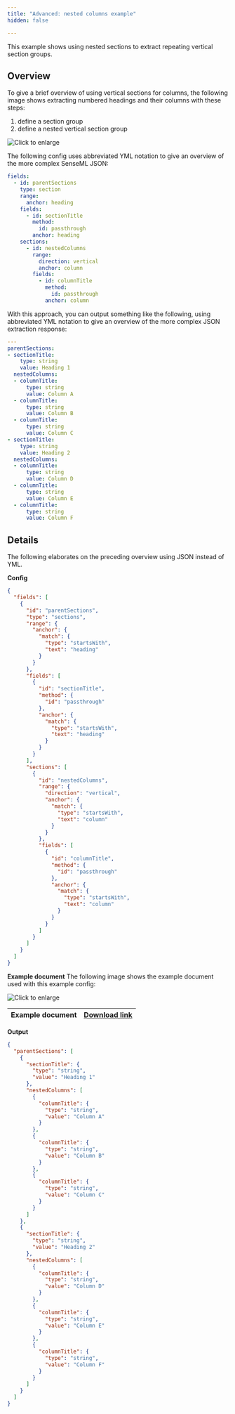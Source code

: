 ```yaml
---
title: "Advanced: nested columns example"
hidden: false

---
```


This example shows using nested sections to extract repeating vertical section groups.

Overview
-----

To give a brief overview of using vertical sections for columns, the following image shows extracting numbered headings and their columns with these steps:

1. define a section group
2. define a nested vertical section  group

![Click to enlarge](https://raw.githubusercontent.com/sensible-hq/sensible-docs/main/readme-sync/assets/v0/images/final/vertical_sections_col_sect.png)

The following config uses abbreviated YML notation to give an overview of the more complex SenseML JSON: 

```yml
fields:
  - id: parentSections
    type: section
    range:
      anchor: heading
    fields:
      - id: sectionTitle
        method:
          id: passthrough
        anchor: heading
    sections:
      - id: nestedColumns
        range:
          direction: vertical
          anchor: column
        fields:
          - id: columnTitle
            method:
              id: passthrough
            anchor: column

```

With this approach, you can output something like the following, using abbreviated YML notation to give an overview of the more complex JSON extraction response:

```yml
---
parentSections:
- sectionTitle:
    type: string
    value: Heading 1
  nestedColumns:
  - columnTitle:
      type: string
      value: Column A
  - columnTitle:
      type: string
      value: Column B
  - columnTitle:
      type: string
      value: Column C
- sectionTitle:
    type: string
    value: Heading 2
  nestedColumns:
  - columnTitle:
      type: string
      value: Column D
  - columnTitle:
      type: string
      value: Column E
  - columnTitle:
      type: string
      value: Column F

```

Details
----
The following elaborates on the preceding overview using JSON instead of YML.

**Config**

```json
{
  "fields": [
    {
      "id": "parentSections",
      "type": "sections",
      "range": {
        "anchor": {
          "match": {
            "type": "startsWith",
            "text": "heading"
          }
        }
      },
      "fields": [
        {
          "id": "sectionTitle",
          "method": {
            "id": "passthrough"
          },
          "anchor": {
            "match": {
              "type": "startsWith",
              "text": "heading"
            }
          }
        }
      ],
      "sections": [
        {
          "id": "nestedColumns",
          "range": {
            "direction": "vertical",
            "anchor": {
              "match": {
                "type": "startsWith",
                "text": "column"
              }
            }
          },
          "fields": [
            {
              "id": "columnTitle",
              "method": {
                "id": "passthrough"
              },
              "anchor": {
                "match": {
                  "type": "startsWith",
                  "text": "column"
                }
              }
            }
          ]
        }
      ]
    }
  ]
}
```

**Example document**
The following image shows the example document used with this example config:

![Click to enlarge](https://raw.githubusercontent.com/sensible-hq/sensible-docs/main/readme-sync/assets/v0/images/final/vertical_sections_col_sect_1.png)

| Example document | [Download link](https://raw.githubusercontent.com/sensible-hq/sensible-docs/main/readme-sync/assets/v0/pdfs/vertical_sections_col_section.pdf) |
| ----------- | ------------------------------------------------------------ |

**Output**

```json
{
  "parentSections": [
    {
      "sectionTitle": {
        "type": "string",
        "value": "Heading 1"
      },
      "nestedColumns": [
        {
          "columnTitle": {
            "type": "string",
            "value": "Column A"
          }
        },
        {
          "columnTitle": {
            "type": "string",
            "value": "Column B"
          }
        },
        {
          "columnTitle": {
            "type": "string",
            "value": "Column C"
          }
        }
      ]
    },
    {
      "sectionTitle": {
        "type": "string",
        "value": "Heading 2"
      },
      "nestedColumns": [
        {
          "columnTitle": {
            "type": "string",
            "value": "Column D"
          }
        },
        {
          "columnTitle": {
            "type": "string",
            "value": "Column E"
          }
        },
        {
          "columnTitle": {
            "type": "string",
            "value": "Column F"
          }
        }
      ]
    }
  ]
}
```

